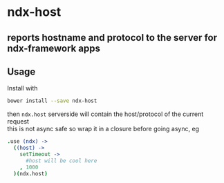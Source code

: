 # ndx-host
reports hostname and protocol to the server for ndx-framework apps  
------------------------------------------------------------------

## Usage
Install with  
```bash
bower install --save ndx-host
```
then `ndx.host` serverside will contain the host/protocol of the current request  
this is not async safe so wrap it in a closure before going async, eg  
```coffeescript
.use (ndx) ->
  ((host) ->
    setTimeout ->
      #host will be cool here
    , 1000
  )(ndx.host)
```